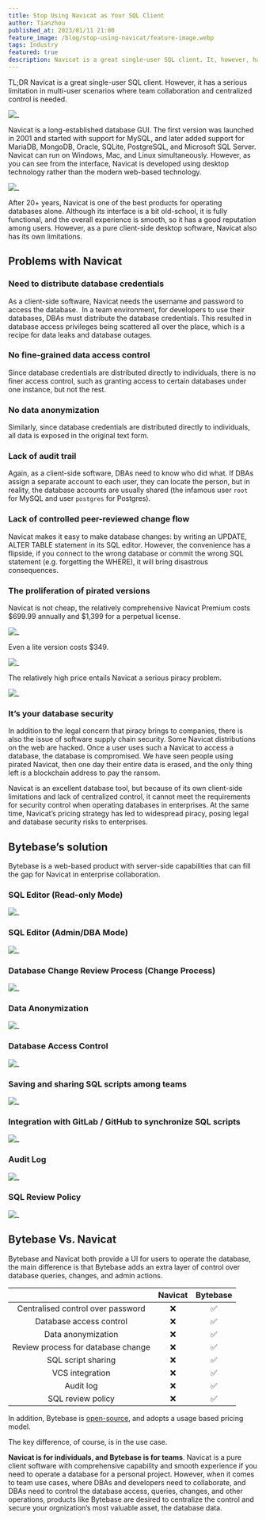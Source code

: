 ```yaml
---
title: Stop Using Navicat as Your SQL Client
author: Tianzhou
published_at: 2023/01/11 21:00
feature_image: /blog/stop-using-navicat/feature-image.webp
tags: Industry
featured: true
description: Navicat is a great single-user SQL client. It, however, has a serious limitation in multi-user scenarios where team collaboration and centralized control is needed. This is where Bytebase comes in, a tool that enables teams to collaborate on database management in a safe and secure way.
---
```


TL;DR Navicat is a great single-user SQL client. However, it has a serious limitation in multi-user scenarios where team collaboration and centralized control is needed.

![_](/blog/stop-using-navicat/navicat.webp)

Navicat is a long-established database GUI. The first version was launched in 2001 and started with support for MySQL, and later added support for MariaDB, MongoDB, Oracle, SQLite, PostgreSQL, and Microsoft SQL Server. Navicat can run on Windows, Mac, and Linux simultaneously. However, as you can see from the interface, Navicat is developed using desktop technology rather than the modern web-based technology.

![_](/blog/stop-using-navicat/navicat-interface.webp)

After 20+ years, Navicat is one of the best products for operating databases alone. Although its interface is a bit old-school, it is fully functional, and the overall experience is smooth, so it has a good reputation among users. However, as a pure client-side desktop software, Navicat also has its own limitations.

## Problems with Navicat

### Need to distribute database credentials

As a client-side software, Navicat needs the username and password to access the database.  In a team environment, for developers to use their databases, DBAs must distribute the database credentials. This resulted in database access privileges being scattered all over the place, which is a recipe for data leaks and database outages.

### No fine-grained data access control

Since database credentials are distributed directly to individuals, there is no finer access control, such as granting access to certain databases under one instance, but not the rest.

### No data anonymization

Similarly, since database credentials are distributed directly to individuals, all data is exposed in the original text form.

### Lack of audit trail

Again, as a client-side software, DBAs need to know who did what. If DBAs assign a separate account to each user, they can locate the person, but in reality, the database accounts are usually shared (the infamous user `root` for MySQL and user `postgres` for Postgres).

### Lack of controlled peer-reviewed change flow

Navicat makes it easy to make database changes: by writing an UPDATE, ALTER TABLE statement in its SQL editor. However, the convenience has a flipside, if you connect to the wrong database or commit the wrong SQL statement (e.g. forgetting the WHERE), it will bring disastrous consequences.

### The proliferation of pirated versions

Navicat is not cheap, the relatively comprehensive Navicat Premium costs $699.99 annually and $1,399 for a perpetual license.

![_](/blog/stop-using-navicat/navicat-premium-cost.webp)

Even a lite version costs $349.

![_](/blog/stop-using-navicat/navicat-lite-version.webp)

The relatively high price entails Navicat a serious piracy problem.

![_](/blog/stop-using-navicat/navicat-cracked.webp)

### It’s your database security

In addition to the legal concern that piracy brings to companies, there is also the issue of software supply chain security. Some Navicat distributions on the web are hacked. Once a user uses such a Navicat to access a database, the database is compromised. We have seen people using pirated Navicat, then one day their entire data is erased, and the only thing left is a blockchain address to pay the ransom.

Navicat is an excellent database tool, but because of its own client-side limitations and lack of centralized control, it cannot meet the requirements for security control when operating databases in enterprises. At the same time, Navicat’s pricing strategy has led to widespread piracy, posing legal and database security risks to enterprises.

## Bytebase’s solution

Bytebase is a web-based product with server-side capabilities that can fill the gap for Navicat in enterprise collaboration.

### SQL Editor (Read-only Mode)

![_](/blog/stop-using-navicat/bytebase-sql-editor.webp)

### SQL Editor (Admin/DBA Mode)

![_](/blog/stop-using-navicat/bytebase-admin-mode.webp)

### Database Change Review Process (Change Process)

![_](/blog/stop-using-navicat/bytebase-change-process.webp)

### Data Anonymization

![_](/blog/stop-using-navicat/bytebase-data-anonymization.webp)

### Database Access Control

![_](/blog/stop-using-navicat/bytebase-access-control.webp)

### Saving and sharing SQL scripts among teams

![_](/blog/stop-using-navicat/bytebase-share-scripts.webp)

### Integration with GitLab / GitHub to synchronize SQL scripts

![_](/blog/stop-using-navicat/bytebase-vcs-integration.webp)

### Audit Log

![_](/blog/stop-using-navicat/bytebase-audit-log.webp)

### SQL Review Policy

![_](/blog/stop-using-navicat/bytebase-sql-review.webp)

## Bytebase Vs. Navicat

Bytebase and Navicat both provide a UI for users to operate the database, the main difference is that Bytebase adds an extra layer of control over database queries, changes, and admin actions.

|                                    | Navicat | Bytebase |
| :--------------------------------: | :-----: | :------: |
| Centralised control over password  |   ❌    |    ✅    |
|      Database access control       |   ❌    |    ✅    |
|         Data anonymization         |   ❌    |    ✅    |
| Review process for database change |   ❌    |    ✅    |
|         SQL script sharing         |   ❌    |    ✅    |
|          VCS integration           |   ❌    |    ✅    |
|             Audit log              |   ❌    |    ✅    |
|         SQL review policy          |   ❌    |    ✅    |

In addition, Bytebase is [open-source](https://github.com/bytebase/bytebase), and adopts a usage based pricing model.

The key difference, of course, is in the use case.

**Navicat is for individuals, and Bytebase is for teams**. Navicat is a pure client software with comprehensive capability and smooth experience if you need to operate a database for a personal project. However, when it comes to team use cases, where DBAs and developers need to collaborate, and DBAs need to control the database access, queries, changes, and other operations, products like Bytebase are desired to centralize the control and secure your orgnization’s most valuable asset, the database data.
